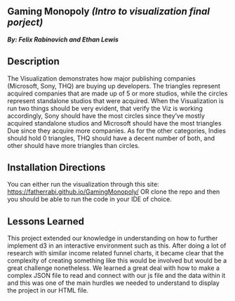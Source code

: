## Gaming Monopoly _**(Intro to visualization final porject)**_ ##
_**By: Felix Rabinovich and Ethan Lewis**_


## Description ##
The Visualization demonstrates how major publishing companies (Microsoft, Sony, THQ) are buying up developers. The triangles represent acquired companies that are 
made up of 5 or more studios, while the circles represent standalone studios that were acquired. When the Visualization is run two things should be very evident, that verify the Viz is working accordingly, Sony should have the most circles since they’ve mostly acquired standalone studios and Microsoft should have the most triangles 
Due since they acquire more companies. As for the other categories, Indies should hold 0 triangles, THQ should have a decent number of both, and other should have more triangles than circles.
## Installation Directions ##
You can either run the visualization through this site: https://fatherrabi.github.io/GamingMonopoly/
OR clone the repo and then you should be able to run the code in your IDE of choice.
## Lessons Learned ##
This project extended our knowledge in understanding on how to further implement d3 in an interactive environment such as this. After doing a lot of research with similar income related funnel charts, it became clear that the complexity of creating something like this would be involved but would be a great challenge nonetheless. We learned a great deal with how to make a complex JSON file to read and connect with our js file and the data within it and this was one of the main hurdles we needed to understand to display the project in our HTML file.


